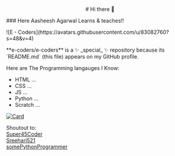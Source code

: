 <p align="center">
# Hi there 👋</p>
### Here Aasheesh Agarwal Learns & teaches!!</p>
![E - Coders](https://avatars.githubusercontent.com/u/83082760?s=48&v=4)</p>
**e-coders/e-coders** is a ✨ _special_ ✨ repository because its `README.md` (this file) appears on my GitHub profile.</p>

Here are The Programming langauges I Know:</p>


- HTML ...
- CSS ...
- JS ...
- Python ...
- Scratch ...


[![Card](https://github.com/e-coders/e-coders/blob/e73eee0c209d1b40ad6fc459bce14ff9d28171be/card.svg)](https://github.com/e-coders/e-coders/blob/e73eee0c209d1b40ad6fc459bce14ff9d28171be/card.svg)

Shoutout to:
<br>
<a href="https://github.com/Super45Coder" target="blank_">Super45Coder</a>
<br>
<a href="https://github.com/Sreehari521" target="blank_">Sreehari521</a>
<br>
<a href="https://github.com/somePythonProgrammer" target="blank_">somePythonProgrammer</a>
